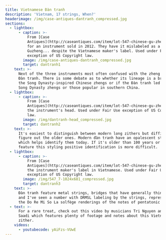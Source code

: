 ```yaml
---
title: Vietnamese Đàn tranh
description: 'Vietnam, 17 strings, When?'
headerimage: /img/case-antiques-dantranh_compressed.jpg
sections:
  - lightbox:
      - caption: >-
          From [Case
          Antiques](http://caseantiques.com/item/lot-547-chinese-gu-zheng-or-plucked-zither/),
          for an instrument sold in 2012. They have it mislabeled as a Chinese
          Guzheng... despite the Vietnamese maker's label. Used under Fair Use
          exception of US Copyright law.
        image: /img/case-antiques-dantranh_compressed.jpg
        target: dantranh1
    text: >-
      Next of the three instruments most often confused with the zheng is the
      Đàn tranh. There is some debate as to whether its lineage is a branch of
      the Song Dynasty-inspired Chinese zhengs or if the Đàn tranh led to the
      Song Dynasty zhengs or those popular in southern China.
  - lightbox:
      - caption: >-
          From [Case
          Antiques](http://caseantiques.com/item/lot-547-chinese-gu-zheng-or-plucked-zither/),
          the instrument's head. Used under Fair Use exception of US Copyright
          law.
        image: /img/dantranh-head_compressed.jpg
        target: dantranh2
    text: >-
      It's easiest to distinguish between modern long zithers but difficult to
      figure out the older ones. Modern đàn tranh have an opalescent styling
      which helps identify them today. If it's older than 100 years or doesn't
      feature this styling positive identification is more difficult.
  - lightbox:
      - caption: >-
          From [Case
          Antiques](http://caseantiques.com/item/lot-547-chinese-gu-zheng-or-plucked-zither/),
          the instrument maker's label in Vietnamese. Used under Fair Use
          exception of US Copyright law.
        image: /img/547_7-1024x681_compressed.jpg
        target: dantranh3
    text: >-
      Đàn tranh feature metal strings, bridges that have generally thinner legs,
      and I've seen a number with DRMSL labeling by the strings, representing
      the Do Re Mi So La solfège renderings of the notes of pentatonic scales.
  - text: >-
      For a rare treat, check out this video by musicians Tri Nguyen and Qaïs
      Saadi which features plenty of footage and notes about this Vietnamese
      zither.
    videos:
      - youtubecode: yAiFzs-VUwE
---
```


